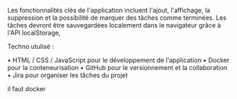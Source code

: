 
Les fonctionnalités clés de l'application incluent l'ajout, l'affichage, la suppression et la possibilité de marquer des tâches comme terminées.
Les tâches devront être sauvegardées localement dans le navigateur grâce à l'API localStorage,

Techno utulisé :

• HTML / CSS / JavaScript pour le développement de l'application
• Docker pour la conteneurisation
• GitHub pour le versionnement et la collaboration
• Jira pour organiser les tâches du projet


il faut docker
